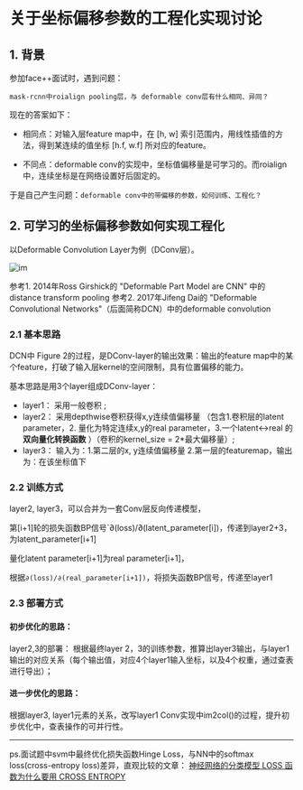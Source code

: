 # 关于坐标偏移参数的工程化实现讨论

## 1. 背景

参加face++面试时，遇到问题：
```
mask-rcnn中roialign pooling层，与 deformable conv层有什么相同、异同？
```
现在的答案如下：

  * 相同点：对输入层feature map中，在 [h, w] 索引范围内，用线性插值的方法，得到某连续的值坐标 [h.f, w.f] 所对应的feature。
  
  * 不同点：deformable conv的实现中，坐标值偏移量是可学习的。而roialign中，连续坐标是在网络设置好后固定的。

于是自己产生问题：`deformable conv中的带偏移的参数，如何训练、工程化？`

## 2. 可学习的坐标偏移参数如何实现工程化

以Deformable Convolution Layer为例（DConv层）。

![im](https://i.imgur.com/AjDxteU.png)

参考1. 2014年Ross Girshick的 "Deformable Part Model are CNN" 中的distance transform pooling
参考2. 2017年Jifeng Dai的 "Deformable Convolutional Networks"（后面简称DCN）中的deformable convolution

### 2.1 基本思路

DCN中 Figure 2的过程，是DConv-layer的输出效果：输出的feature map中的某个feature，打破了输入层kernel的空间限制，具有位置偏移的能力。

基本思路是用3个layer组成DConv-layer：
  * layer1： 采用一般卷积 ;
  * layer2： 采用depthwise卷积获得x,y连续值偏移量 （包含1.卷积层的latent parameter，2. 量化为特定连续x,y的real parameter，3.一个latent<->real 的 **双向量化转换函数** ）（卷积的kernel_size = 2*最大偏移量）;
  * layer3： 输入为：1.第二层的x, y连续值偏移量 2.第一层的featuremap，输出为：在该坐标值下


### 2.2 训练方式

layer2, layer3，可以合并为一套Conv层反向传递模型，

第[i+1]轮的损失函数BP信号`∂(loss)/∂(latent_parameter[i])，传递到layer2+3，为latent_parameter[i+1]

量化latent parameter[i+1]为real parameter[i+1]，

根据`∂(loss)/∂(real_parameter[i+1])`，将损失函数BP信号，传递至layer1

### 2.3 部署方式

#### 初步优化的思路：

layer2,3的部署：
根据最终layer 2，3的训练参数，推算出layer3输出，与layer1输出的对应关系（每个输出值，对应4个layer1输入坐标，以及4个权重，通过查表进行导出）；

#### 进一步优化的思路：

根据layer3, layer1元素的关系，改写layer1 Conv实现中im2col()的过程，提升初步优化中，查表操作的可并行性。

-------------

ps.面试题中svm中最终优化损失函数Hinge Loss，与NN中的softmax loss(cross-entropy loss)差异，直观比较的文章：
[神经网络的分类模型 LOSS 函数为什么要用 CROSS ENTROPY](http://jackon.me/posts/why-use-cross-entropy-error-for-loss-function/)



